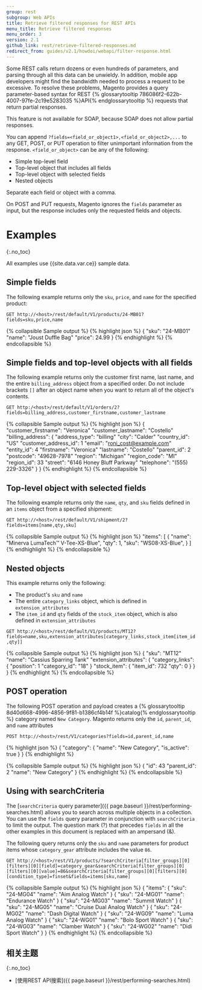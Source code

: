 ```yaml
---
group: rest
subgroup: Web APIs
title: Retrieve filtered responses for REST APIs
menu_title: Retrieve filtered responses
menu_order: 3
version: 2.1
github_link: rest/retrieve-filtered-responses.md
redirect_from: guides/v2.1/howdoi/webapi/filter-response.html
---
```


Some REST calls return dozens or even hundreds of parameters, and parsing through all this data can be unwieldy. In addition, mobile app developers might find the bandwidth needed to process a request to be excessive. To resolve these problems, Magento provides a query parameter-based syntax for REST {% glossarytooltip 786086f2-622b-4007-97fe-2c19e5283035 %}API{% endglossarytooltip %} requests that return partial responses.

<div class="bs-callout bs-callout-info" id="info">
  <p>This feature is not available for SOAP, because SOAP does not allow partial responses. </p>
</div>

You can append `?fields=<field_or_object1>,<field_or_object2>,...` to any GET, POST, or PUT operation to filter unimportant information from the response. `<field_or_object>` can be any of the following:

* Simple top-level field
* Top-level object that includes all fields
* Top-level object with selected fields
* Nested objects

Separate each field or object with a comma.

On POST and PUT requests, Magento ignores the `fields` parameter as input, but the response includes only the requested fields and objects.

# Examples
{:.no_toc}


All examples use {{site.data.var.ce}} sample data.

## Simple fields

The following example returns only the `sku`, `price`, and `name` for the specified product:

`GET http://<host>/rest/default/V1/products/24-MB01?fields=sku,price,name`

{% collapsible Sample output %}
{% highlight json %}
{
  "sku": "24-MB01"
  "name": "Joust Duffle Bag"
  "price": 24.99
}
{% endhighlight %}
{% endcollapsible %}

## Simple fields and top-level objects with all fields

The following example returns only the customer first name, last name, and the entire `billing_address` object from a specified order. Do not include brackets `[]` after an object name when you want to return all of the object's contents.

`GET http:/<host>/rest/default/V1/orders/2?fields=billing_address,customer_firstname,customer_lastname`

{% collapsible Sample output %}
{% highlight json %}
{
"customer_firstname": "Veronica"
"customer_lastname": "Costello"
"billing_address": {
  "address_type": "billing"
  "city": "Calder"
  "country_id": "US"
  "customer_address_id": 1
  "email": "roni_cost@example.com"
  "entity_id": 4
  "firstname": "Veronica"
  "lastname": "Costello"
  "parent_id": 2
  "postcode": "49628-7978"
  "region": "Michigan"
  "region_code": "MI"
  "region_id": 33
  "street": "6146 Honey Bluff Parkway"
  "telephone": "(555) 229-3326"
  }
}
{% endhighlight %}
{% endcollapsible %}

## Top-level object with selected fields

The following example returns only the `name`, `qty`, and `sku` fields defined in an `items` object from a specified shipment:

`GET http://<host>/rest/default/V1/shipment/2?fields=items[name,qty,sku]`

{% collapsible Sample output %}
{% highlight json %}
"items": [
   {
     "name": "Minerva LumaTech&trade; V-Tee-XS-Blue",
     "qty": 1,
     "sku": "WS08-XS-Blue",
   }
 ]
 {% endhighlight %}
 {% endcollapsible %}

## Nested objects

This example returns only the following:

* The product's `sku` and `name`
* The entire `category_links` object, which is defined in `extension_attributes`
* The `item_id` and `qty` fields of the `stock_item` object, which is also defined in `extension_attributes`

`GET http://<host>/rest/default/V1/products/MT12?fields=name,sku,extension_attributes[category_links,stock_item[item_id,qty]]`

{% collapsible Sample output %}
{% highlight json %}
{
  "sku": "MT12"
  "name": "Cassius Sparring Tank"
  "extension_attributes": {
    "category_links": {
      "position": 1
      "category_id": "18"
    }
    "stock_item": {
      "item_id": 732
      "qty": 0
      }
  }
}
{% endhighlight %}
{% endcollapsible %}

## POST operation

The following POST operation and payload creates a {% glossarytooltip 8d40d668-4996-4856-9f81-b1386cf4b14f %}catalog{% endglossarytooltip %} category named `New Category`. Magento returns only the `id`, `parent_id`, and `name` attributes

`POST http://<host>/rest/V1/categories?fields=id,parent_id,name`

{% highlight json %}
{
  "category": {
    "name": "New Category",
    "is_active": true
  }
}
{% endhighlight %}

{% collapsible Sample output %}
{% highlight json %}
{
"id": 43
"parent_id": 2
"name": "New Category"
}
{% endhighlight %}
{% endcollapsible %}

## Using with searchCriteria

The [`searchCriteria` query parameter]({{ page.baseurl }}/rest/performing-searches.html) allows you to search across multiple objects in a collection. You can use the `fields` query parameter in conjunction with `searchCriteria` to limit the output. The question mark (?) that precedes `fields` in all the other examples in this document is replaced with an ampersand (&amp;).

The following query returns only the `sku` and `name` parameters for product items whose `category_gear` attribute includes the value `86`.

`GET http://<host>/rest/V1/products/?searchCriteria[filter_groups][0][filters][0][field]=category_gear&searchCriteria[filter_groups][0][filters][0][value]=86&searchCriteria[filter_groups][0][filters][0][condition_type]=finset&fields=items[sku,name]`

{% collapsible Sample output %}
{% highlight json %}
{
"items":
  {
    "sku": "24-MG04"
    "name": "Aim Analog Watch"
  }
  {
    "sku": "24-MG01"
    "name": "Endurance Watch"
  }
  {
    "sku": "24-MG03"
    "name": "Summit Watch"
  }
  {
    "sku": "24-MG05"
    "name": "Cruise Dual Analog Watch"
  }
  {
    "sku": "24-MG02"
    "name": "Dash Digital Watch"
  }
  {
    "sku": "24-WG09"
    "name": "Luma Analog Watch"
  }
  {
    "sku": "24-WG01"
    "name": "Bolo Sport Watch"
  }
  {
    "sku": "24-WG03"
      "name": "Clamber Watch"
  }
  {
    "sku": "24-WG02"
    "name": "Didi Sport Watch"
  }
}
{% endhighlight %}
{% endcollapsible %}

## 相关主题
{:.no_toc}
* [使用REST API搜索]({{ page.baseurl }}/rest/performing-searches.html)
